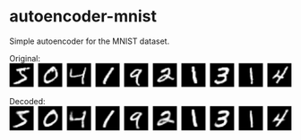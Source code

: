 # autoencoder-mnist

Simple autoencoder for the MNIST dataset.

Original: 
![](images/original.png)

Decoded: 
![](images/decoded.png     ) 
